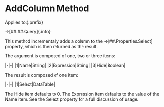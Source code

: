 # AddColumn Method

Applies to:{.prefix}

→[##.##.Query]{.info}

This method incrementally adds a column to the →[##.Properties.Select] property, which is then
returned as the result.

The argument is composed of one, two or three items:

|-|-|
|1|Name|String|
|2|Expression|String|
|3|Hide|Boolean|

The result is composed of one item:

|-|-|
|1|Select|DataTable|

The Hide item defaults to 0. The Expression item defaults to the value of the Name item. See the
Select property for a full discussion of usage.


